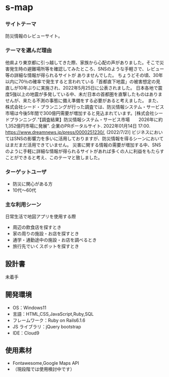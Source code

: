 # s-map

### サイトテーマ
防災情報のレビューサイト。

### テーマを選んだ理由
他県より東京都に引っ越してきた際、家族から心配の声がありました。そこで災害発生時の避難場所等を確認してみたところ、SNSのような手軽さで、レビュー等の詳細な情報が得られるサイトが
ありませんでした。
ちょうどその頃、30年以内に70％の確率で発生すると言われている「首都直下地震」の被害想定の見直しが10年ぶりに実施され、2022年5月25日に公表されました。
日本各地で震度5強以上の地震が多発している中、未だ日本の首都圏を直撃したものはありませんが、来たる不測の事態に備え準備をする必要があると考えました。
また、株式会社シード・プランニングが行った調査では、防災情報システム・サービス市場は今後5年間で300億円需要が増加すると見込まれています。[株式会社シードプランニング.“【調査結果】防災情報システム・サービス市場　　2026年に約1,352億円市場に発展”. 企業のPRポータルサイト. 2022年01月14日 17:00.
https://www.dreamnews.jp/press/0000251230/, (2022/7/2)]
ビジネスにおいてはSNSの影響力を多いに活用しておりますが、防災情報を得るシーンにおいてはまだまだ活用できていません。
災害に関する情報の需要が増加する中、SNSのように手軽に詳細な情報が得られるサイトがあれば多くの人に利益をもたらすことができると考え、このテーマと致しました。


### ターゲットユーザ
- 防災に関心がある方
- 10代～60代

### 主な利用シーン
日常生活で地図アプリを使用する際
- 周辺の飲食店を探すとき
- 家の周りの施設・お店を探すとき
- 通学・通勤途中の施設・お店を調べるとき
- 旅行先でいくスポットを探すとき


## 設計書
未着手

## 開発環境

- OS：Windows11
- 言語：HTML,CSS,JavaScript,Ruby,SQL
- フレームワーク：Ruby on Rails6.1.6
- JS ライブラリ：jQuery bootstrap
- IDE：Cloud9

## 使用素材
- Fontawesome,Google Maps API
- （現段階では使用検討中です）
